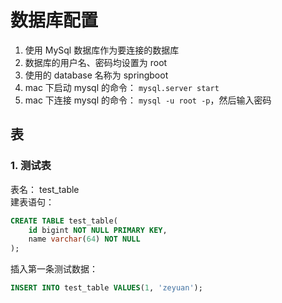 # 数据库配置
1. 使用 MySql 数据库作为要连接的数据库
2. 数据库的用户名、密码均设置为 root
3. 使用的 database 名称为 springboot
4. mac 下启动 mysql 的命令： `mysql.server start`
5. mac 下连接 mysql 的命令： `mysql -u root -p`，然后输入密码
## 表
### 1. 测试表
表名： test_table   
建表语句：
``` sql
CREATE TABLE test_table(
    id bigint NOT NULL PRIMARY KEY,
    name varchar(64) NOT NULL
);
```
插入第一条测试数据：
``` sql
INSERT INTO test_table VALUES(1, 'zeyuan');
```

